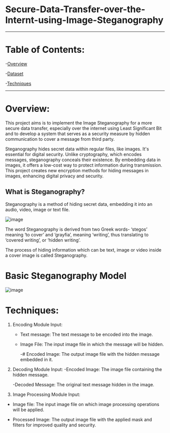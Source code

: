 # Secure-Data-Transfer-over-the-Internt-using-Image-Steganography
* * *

# Table of Contents:

-[Overview](#Overview)

-[Dataset](#Dataset)

-[Techniques](#Techniques)

* * *


# Overview:

This project aims is to implement the Image Steganography for a more secure data transfer, especially over the internet using Least Significant Bit and to develop a system that serves as a security measure by hidden communication to cover a message from third party.

Steganography hides secret data within regular files, like images. It's essential for digital security. Unlike cryptography, which encodes messages, steganography conceals their existence. By embedding data in images, it offers a low-cost way to protect information during transmission. This project creates new encryption methods for hiding messages in images, enhancing digital privacy and security.

## What is Steganography?

Steganography is a method of hiding secret data, embedding it into an audio, video, image or text file.


![image](https://github.com/user-attachments/assets/c428a4c4-1ec1-4071-9bcf-4d55c9e27a16)



The word Steganography is derived from two Greek words- ‘stegos’ meaning ‘to cover’ and ‘grayfia’, meaning ‘writing’, thus translating to ‘covered writing’, or ‘hidden writing’. 

The process of hiding information which can be text, image or video inside a cover image is called Steganography. 

# Basic Steganography Model

![image](https://github.com/user-attachments/assets/63e7538a-93b1-4cf0-8cd6-a86bfbb3ddd8)


# Techniques:


1. Encoding Module
   Input:
   - Text message: The text message to be encoded into the image.
     
   - Image File: The input image file in which the message will be hidden.
     
     -# Encoded Image: The output image file with the hidden message embedded in it.

 2. Decoding Module
    Input:
    -Encoded Image: The image file containing the hidden message.

    
    -Decoded Message: The original text message hidden in the image.

4. Image Processing Module
   Input:
  - Image file: The input image file on which image processing operations will be applied.

    
  - Processed Image: The output image file with the applied mask and filters for improved 
   quality and security.

